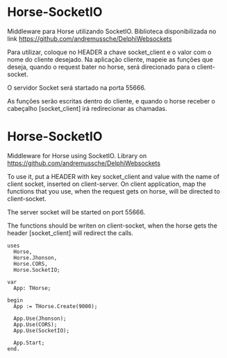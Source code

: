 # Horse-SocketIO
Middleware para Horse utilizando SocketIO.
Biblioteca disponibilizada no link https://github.com/andremussche/DelphiWebsockets

Para utilizar, coloque no HEADER a chave socket_client e o valor com o nome do cliente desejado.
Na aplicação cliente, mapeie as funções que deseja, quando o request bater no horse, será direcionado para o client-socket.

O servidor Socket será startado na porta 55666.

As funções serão escritas dentro do cliente, e quando o horse receber o cabeçalho [socket_client] irá redirecionar as chamadas.

# Horse-SocketIO
Middleware for Horse using SocketIO.
Library on https://github.com/andremussche/DelphiWebsockets

To use it, put a HEADER with key socket_client and value with the name of client socket, inserted on client-server.
On client application, map the functions that you use, when the request gets on horse, will be directed to client-socket.

The server socket will be started on port 55666.

The functions should be writen on client-socket, when the horse gets the header [socket_client] will redirect the calls.

```delphi
uses
  Horse,
  Horse.Jhonson,
  Horse.CORS,
  Horse.SocketIO;

var
  App: THorse;

begin
  App := THorse.Create(9000);

  App.Use(Jhonson);
  App.Use(CORS);
  App.Use(SocketIO);

  App.Start;
end.
```
